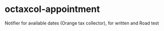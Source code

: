 # octaxcol-appointment
Notifier for available dates (Orange tax collector), for written and Road test
